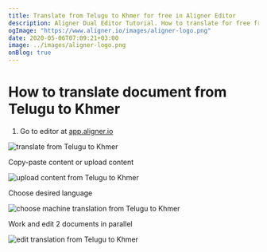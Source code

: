 ```yaml
---
title: Translate from Telugu to Khmer for free in Aligner Editor
description: Aligner Dual Editor Tutorial. How to translate for free from Telugu to Khmer. Aligner is multilingual document management platform. 
ogImage: "https://www.aligner.io/images/aligner-logo.png"
date: 2020-05-06T07:09:21+03:00
image: ../images/aligner-logo.png
onBlog: true
---
```


# How to translate document from Telugu to Khmer

1. Go to editor at [app.aligner.io](https://app.aligner.io "Aligner App web page")

![translate from Telugu to Khmer](../aligner-blank-editor.png "translate from Telugu to Khmer")

Copy-paste content or upload content

![upload content from Telugu to Khmer](../aligner-uploaded-document.png "upload content from Telugu to Khmer")

Choose desired language

![choose machine translation from Telugu to Khmer](../aligner-language-dropdown.png "choose machine translation from Telugu to Khmer")

Work and edit 2 documents in parallel

![edit translation from Telugu to Khmer](../aligner-double-sitded-editor.png "edit translation from Telugu to Khmer")

